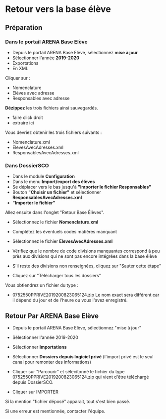 # Retour vers la base élève

## Préparation

### Dans le portail ARENA Base Elève

- Depuis le portail ARENA Base Elève, sélectionnez **mise à jour**
- Sélectionner l'année **2019-2020**
- Exportations
- En XML

Cliquer sur :

- Nomenclature
- Elèves avec adresse
- Responsables avec adresse

**Dézippez** les trois fichiers ainsi sauvegardés. 
- faire click droit
- extraire ici

Vous devriez obtenir les trois fichiers suivants :
- Nomenclature.xml
- ElevesAvecAdresses.xml
- ResponsablesAvecAdresses.xml

### Dans DossierSCO

- Dans le module **Configuration**
- Dans le menu **Import/export des élèves**
- Se déplacer vers le bas jusqu'à **"Importer le fichier Responsables"**
- Bouton **"Choisir un fichier"** et sélectionner **ResponsablesAvecAdresses.xml**
- **"Importer le fichier"**


Allez ensuite dans l'onglet "Retour Base Élèves".

- Sélectionnez le fichier **Nomenclature.xml**
- Complétez les éventuels codes matières manquant

- Sélectionnez le fichier **ElevesAvecAdresses.xml**
- Vérifiez que le nombre de code divisions manquantes correspond à peu près aux divisions qui ne sont pas encore intégrées dans la base élève

- S'il reste des divisions non renseignées, cliquez sur "Sauter cette étape"

- Cliquez sur "Télécharger tous les dossiers"

Vous obtiendrez un fichier du type :
- 0752550PPRIVE2019200823065124.zip
Le nom exact sera différent car il dépend du jour et de l'heure ou vous l'avez enregistré.


## Retour Par ARENA Base Elève

- Depuis le portail ARENA Base Elève, sélectionnez "mise à jour"
- Sélectionner l'année 2019-2020
- Sélectionner **Importations**
- Sélectionner **Dossiers depuis logiciel privé**
(l'import privé est le seul canal pour remonter des informations)

- Cliquer sur "Parcourir" et sélecitonné le fichier du type 0752550PPRIVE2019200823065124.zip qui vient d'être téléchargé depuis DossierSCO.
- Cliquer sur IMPORTER

Si la mention "fichier déposé" apparait, tout s'est bien passé.

Si une erreur est mentionnée, contacter l'équipe.
